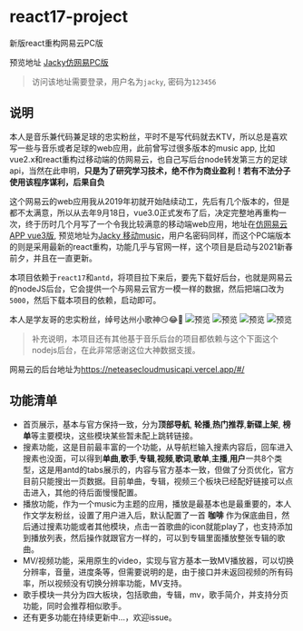 # react17-project
新版react重构网易云PC版

预览地址 [Jacky仿网易PC版](http://zhoup.top:7000/)
> 访问该地址需要登录，用户名为`jacky`, 密码为`123456`

## 说明
本人是音乐兼代码兼足球的忠实粉丝，平时不是写代码就去KTV，所以总是喜欢写一些与音乐或者足球的web应用，此前曾写过很多版本的music app, 比如vue2.x和react重构过移动端的仿网易云，也自己写后台node转发第三方的足球api，当然在此申明，**只是为了研究学习技术，绝不作为商业盈利！若有不法分子使用该程序谋利，后果自负**

这个网易云的web应用我从2019年初就开始陆续动工，先后有几个版本的，但是都不太满意，所以从去年9月18日，vue3.0正式发布了后，决定完整地再重构一次，终于历时几个月写了一个令我比较满意的移动端web应用，地址在[仿网易云APP vue3版](https://github.com/chensidi/vue3-project/tree/master/vue3NeteaseCloud), 预览地址为[Jacky 移动music](http://zhoup.top:7002/)，用户名密码同样，而这个PC端版本的则是采用最新的react重构，功能几乎与官网一样，这个项目是启动与2021新春前夕，并且在一直更新。

本项目依赖于`react17`和`antd`，将项目拉下来后，要先下载好后台，也就是网易云的nodeJS后台，它会提供一个与网易云官方一模一样的数据，然后把端口改为`5000`，然后下载本项目的依赖，启动即可。

本人是学友哥的忠实粉丝，绰号达州小歌神😏😂🤣
![预览](http://zhoup.top:7001/img/1618496452.png '预览')
![预览](http://zhoup.top:7001/img/1618496452(1).png '预览')
![预览](http://zhoup.top:7001/img/1618496452(2).png '预览')
![预览](http://zhoup.top:7001/img/1618496452(3).png '预览')

> 补充说明，本项目还有其他基于音乐后台的项目都依赖与这个下面这个nodejs后台，在此非常感谢这位大神数据支援。

网易云的后台地址为<https://neteasecloudmusicapi.vercel.app/#/>

## 功能清单

+ 首页展示，基本与官方保持一致，分为**顶部导航**, **轮播**,**热门推荐**,**新碟上架**, **榜单**等主要模块，这些模块某些暂未配上跳转链接。
+ 搜素功能，这是目前最丰富的一个功能，从导航栏输入搜素内容后，回车进入搜素也没面，可以得到**单曲**,**歌手**,**专辑**,**视频**,**歌词**,**歌单**,**主播**,**用户**一共8个类型，这是用antd的tabs展示的，内容与官方基本一致，但做了分页优化，官方目前只能搜出一页数据。目前单曲，专辑，视频三个板块已经配好链接可以点击进入，其他的待后面慢慢配置。
+ 播放功能，作为一个music为主题的应用，播放是最基本也是最重要的，本人作文学友粉丝，设置了用户进入后，默认配置了一首 **咖啡** 作为保底曲目，然后通过搜素功能或者其他模块，点击一首歌曲的icon就能play了，也支持添加到播放列表，然后操作就跟官方一样的，可以到专辑里面播放整张专辑的歌曲。
+ MV/视频功能，采用原生的video，实现与官方基本一致MV播放器，可以切换分辨率，音量，进度条等，但需要说明的是，由于接口并未返回视频的所有码率，所以视频没有切换分辨率功能，MV支持。
+ 歌手模块一共分为四大板块，包括歌曲，专辑，mv，歌手简介，并支持分页功能，同时会推荐相似歌手。
+ 还有更多功能在持续更新中...，欢迎issue。